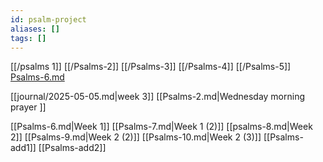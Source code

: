 ```yaml
---
id: psalm-project
aliases: []
tags: []
---
```


[[/psalms 1]]
[[/Psalms-2]]
[[/Psalms-3]]
[[/Psalms-4]]
[[/Psalms-5]]
[Psalms-6.md](Psalms-6.md)

[[journal/2025-05-05.md|week 3]]
[[Psalms-2.md|Wednesday morning prayer ]]

[[Psalms-6.md|Week 1]]
[[Psalms-7.md|Week 1 (2)]]
[[psalms-8.md|Week 2]]
[[Psalms-9.md|Week 2 (2)]]
[[Psalms-10.md|Week 2 (3)]]
[[Psalms-add1]]
[[Psalms-add2]]
